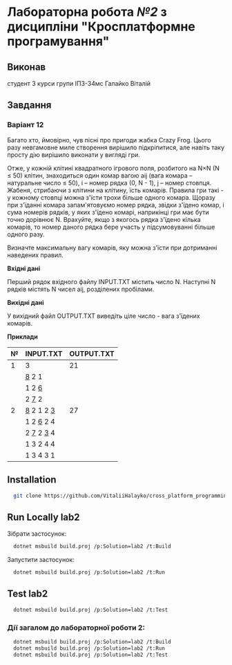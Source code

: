 # Лабораторна робота *№2* з дисципліни "Кросплатформне програмування"


## Виконав
студент 3 курси групи ІПЗ-34мс Галайко Віталій


## Завдання

### Варіант 12
Багато хто, ймовірно, чув пісні про пригоди жабка Crazy Frog. Цього разу невгамовне миле створення вирішило підкріпитися, але навіть таку просту дію вирішило виконати у вигляді гри. 

Отже, у кожній клітині квадратного ігрового поля, розбитого на N×N (N ≤ 50) клітин, знаходиться один комар вагою aij (вага комара – натуральне число ≤ 50), i – номер рядка (0, N - 1), j – номер стовпця. Жабеня, стрибаючи з клітини на клітину, їсть комарів. Правила гри такі - у кожному стовпці можна з'їсти трохи більше одного комара. Щоразу при з'їданні комара запам'ятовуємо номер рядка, звідки з'їдено комар, і сума номерів рядків, у яких з'їдено комарі, наприкінці гри має бути точно дорівнює N. Врахуйте, якщо з якогось рядка з'їдено кілька комарів, то номер даного рядка бере участь у підсумовуванні більше одного разу.

Визначте максимальну вагу комарів, яку можна з'їсти при дотриманні наведених правил.

**Вхідні дані**

Перший рядок вхідного файлу INPUT.TXT містить число N. Наступні N рядків містять N чисел aij, розділених пробілами.

**Вихідні дані**

У вихідний файл OUTPUT.TXT виведіть ціле число - вага з'їдених комарів.

**Приклади**

| №  | INPUT.TXT | OUTPUT.TXT |
|----|-----------|------------|
| 1  | 3         | 21         |
|    | <u>8</u> 2 1     |            |
|    | 1 2 <u>6</u>     |            |
|    | 2 <u>7</u> 2     |            |
| 2  | <u>8</u> 2 1 2 <u>3</u> | 27         |
|    | 1 2 <u>6</u> 2 4 |            |
|    | 2 <u>7</u> 2 <u>3</u> 4 |            |
|    | 1 3 2 4 4 |            |
|    | 1 3 4 3 1 |            |


## Installation

```bash
  git clone https://github.com/VitaliiHalayko/cross_platform_programming
```

    
## Run Locally lab2

Зібрати застосунок:

```bash
  dotnet msbuild build.proj /p:Solution=lab2 /t:Build
```

Запустити застосунок:

```bash
  dotnet msbuild build.proj /p:Solution=lab2 /t:Run
```


## Test lab2

```bash
  dotnet msbuild build.proj /p:Solution=lab2 /t:Test
```


### Дії загалом до лабораторної роботи 2:

```bash
  dotnet msbuild build.proj /p:Solution=lab2 /t:Build
  dotnet msbuild build.proj /p:Solution=lab2 /t:Run
  dotnet msbuild build.proj /p:Solution=lab2 /t:Test
```